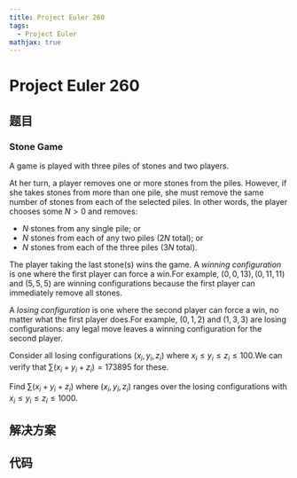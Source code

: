 ```yaml
---
title: Project Euler 260
tags:
  - Project Euler
mathjax: true
---
```

<escape><!-- more --></escape>
    

# Project Euler 260
## 题目
### Stone Game

A game is played with three piles of stones and two players.

At her turn, a player removes one or more stones from the piles. However, if she takes stones from more than one pile, she must remove the same number of stones from each of the selected piles.
In other words, the player chooses some $N>0$ and removes:

- $N$ stones from any single pile; or
- $N$ stones from each of any two piles ($2N$ total); or
- $N$ stones from each of the three piles ($3N$ total).

The player taking the last stone(s) wins the game.
A *winning configuration* is one where the first player can force a win.For example, $(0,0,13), (0,11,11)$ and $(5,5,5)$ are winning configurations because the first player can immediately remove all stones.

A *losing configuration* is one where the second player can force a win, no matter what the first player does.For example, $(0,1,2)$ and $(1,3,3)$ are losing configurations: any legal move leaves a winning configuration for the second player.

Consider all losing configurations $(x_i,y_i,z_i)$ where $x_i \le y_i \le z_i \le 100$.We can verify that $\sum(x_i+y_i+z_i) = 173895$ for these.

Find $\sum(x_i+y_i+z_i)$ where $(x_i,y_i,z_i)$ ranges over the losing configurations with $x_i \le y_i \le z_i \le 1000$.


## 解决方案


## 代码


